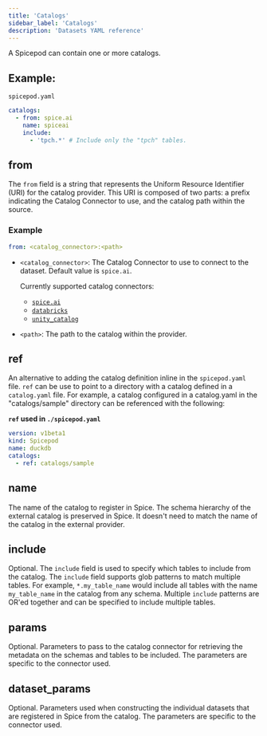 ```yaml
---
title: 'Catalogs'
sidebar_label: 'Catalogs'
description: 'Datasets YAML reference'
---
```


A Spicepod can contain one or more catalogs.

## Example:

`spicepod.yaml`

```yaml
catalogs:
  - from: spice.ai
    name: spiceai
    include:
      - 'tpch.*' # Include only the "tpch" tables.
```

## from

The `from` field is a string that represents the Uniform Resource Identifier (URI) for the catalog provider. This URI is composed of two parts: a prefix indicating the Catalog Connector to use, and the catalog path within the source.

### Example

```yaml
from: <catalog_connector>:<path>
```

- `<catalog_connector>`: The Catalog Connector to use to connect to the dataset. Default value is `spice.ai`.

  Currently supported catalog connectors:

  - [`spice.ai`](/components/catalogs/spiceai.md)
  - [`databricks`](/components/catalogs/databricks.md)
  - [`unity_catalog`](/components/catalogs/unity-catalog.md)

- `<path>`: The path to the catalog within the provider.

## ref

An alternative to adding the catalog definition inline in the `spicepod.yaml` file. `ref` can be use to point to a directory with a catalog defined in a `catalog.yaml` file. For example, a catalog configured in a catalog.yaml in the "catalogs/sample" directory can be referenced with the following:

**`ref` used in `./spicepod.yaml`**

```yaml
version: v1beta1
kind: Spicepod
name: duckdb
catalogs:
  - ref: catalogs/sample
```

## name

The name of the catalog to register in Spice. The schema hierarchy of the external catalog is preserved in Spice. It doesn't need to match the name of the catalog in the external provider.

## include

Optional. The `include` field is used to specify which tables to include from the catalog. The `include` field supports glob patterns to match multiple tables. For example, `*.my_table_name` would include all tables with the name `my_table_name` in the catalog from any schema. Multiple `include` patterns are OR'ed together and can be specified to include multiple tables.

## params

Optional. Parameters to pass to the catalog connector for retrieving the metadata on the schemas and tables to be included. The parameters are specific to the connector used.

## dataset_params

Optional. Parameters used when constructing the individual datasets that are registered in Spice from the catalog. The parameters are specific to the connector used.
